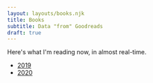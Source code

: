 ```yaml
---
layout: layouts/books.njk
title: Books
subtitle: Data "from" Goodreads
draft: true
---
```


Here's what I'm reading now, in almost real-time.

- [2019](https://veil-look.glitch.me/posts/2019-books)
- [2020](https://veil-look.glitch.me/2020-books)
